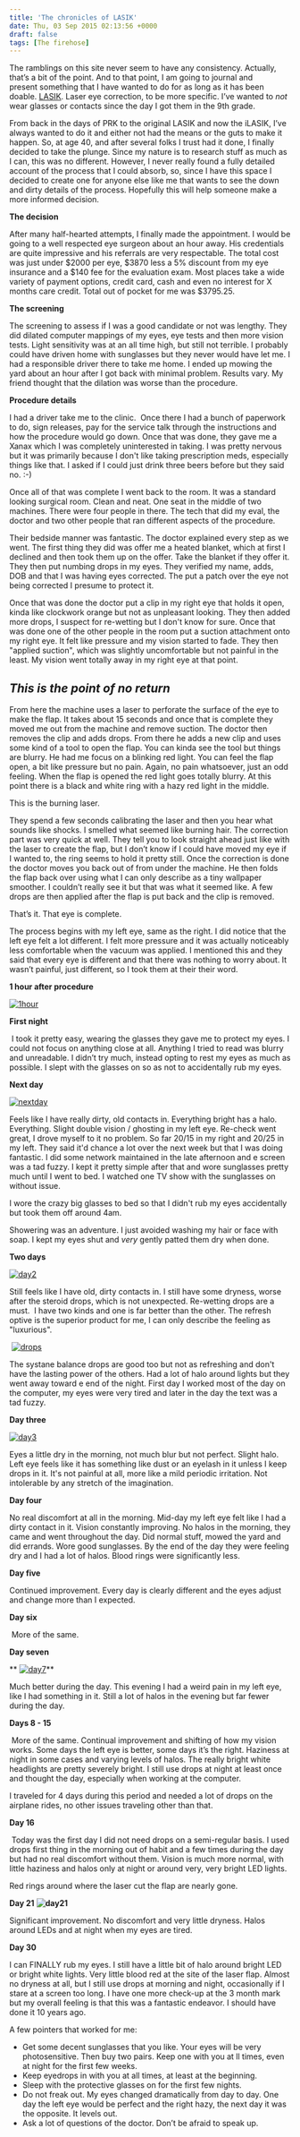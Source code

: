 ```yaml
---
title: 'The chronicles of LASIK'
date: Thu, 03 Sep 2015 02:13:56 +0000
draft: false
tags: [The firehose]
---
```


The ramblings on this site never seem to have any consistency. Actually, that’s a bit of the point. And to that point, I am going to journal and present something that I have wanted to do for as long as it has been doable. [LASIK](https://en.wikipedia.org/wiki/LASIK). Laser eye correction, to be more specific. I’ve wanted to _not_ wear glasses or contacts since the day I got them in the 9th grade.

From back in the days of PRK to the original LASIK and now the iLASIK, I’ve always wanted to do it and either not had the means or the guts to make it happen. So, at age 40, and after several folks I trust had it done, I finally decided to take the plunge. Since my nature is to research stuff as much as I can, this was no different. However, I never really found a fully detailed account of the process that I could absorb, so, since I have this space I decided to create one for anyone else like me that wants to see the down and dirty details of the process. Hopefully this will help someone make a more informed decision.

**The decision**

After many half-hearted attempts, I finally made the appointment. I would be going to a well respected eye surgeon about an hour away. His credentials are quite impressive and his referrals are very respectable. The total cost was just under $2000 per eye, $3870 less a 5% discount from my eye insurance and a $140 fee for the evaluation exam. Most places take a wide variety of payment options, credit card, cash and even no interest for X months care credit. Total out of pocket for me was $3795.25.

**The screening**

The screening to assess if I was a good candidate or not was lengthy. They did dilated computer mappings of my eyes, eye tests and then more vision tests. Light sensitivity was at an all time high, but still not terrible. I probably could have driven home with sunglasses but they never would have let me. I had a responsible driver there to take me home. I ended up mowing the yard about an hour after I got back with minimal problem. Results vary. My friend thought that the dilation was worse than the procedure.

**Procedure details**

I had a driver take me to the clinic.  Once there I had a bunch of paperwork to do, sign releases, pay for the service talk through the instructions and how the procedure would go down. Once that was done, they gave me a Xanax which I was completely uninterested in taking. I was pretty nervous but it was primarily because I don't like taking prescription meds, especially things like that. I asked if I could just drink three beers before but they said no. :-)

Once all of that was complete I went back to the room. It was a standard looking surgical room. Clean and neat. One seat in the middle of two machines. There were four people in there. The tech that did my eval, the doctor and two other people that ran different aspects of the procedure.

Their bedside manner was fantastic. The doctor explained every step as we went. The first thing they did was offer me a heated blanket, which at first I declined and then took them up on the offer. Take the blanket if they offer it. They then put numbing drops in my eyes. They verified my name, adds, DOB and that I was having eyes corrected. The put a patch over the eye not being corrected I presume to protect it.

Once that was done the doctor put a clip in my right eye that holds it open, kinda like clockwork orange but not as unpleasant looking. They then added more drops, I suspect for re-wetting but I don't know for sure. Once that was done one of the other people in the room put a suction attachment onto my right eye. It felt like pressure and my vision started to fade. They then "applied suction", which was slightly uncomfortable but not painful in the least. My vision went totally away in my right eye at that point.

_**This is the point of no return**_
------------------------------------

From here the machine uses a laser to perforate the surface of the eye to make the flap. It takes about 15 seconds and once that is complete they moved me out from the machine and remove suction. The doctor then removes the clip and adds drops. From there he adds a new clip and uses some kind of a tool to open the flap. You can kinda see the tool but things are blurry. He had me focus on a blinking red light. You can feel the flap open, a bit like pressure but no pain. Again, no pain whatsoever, just an odd feeling. When the flap is opened the red light goes totally blurry. At this point there is a black and white ring with a hazy red light in the middle.

This is the burning laser.

They spend a few seconds calibrating the laser and then you hear what sounds like shocks. I smelled what seemed like burning hair. The correction part was very quick at well. They tell you to look straight ahead just like with the laser to create the flap, but I don’t know if I could have moved my eye if I wanted to, the ring seems to hold it pretty still. Once the correction is done the doctor moves you back out of from under the machine. He then folds the flap back over using what I can only describe as a tiny wallpaper smoother. I couldn’t really see it but that was what it seemed like. A few drops are then applied after the flap is put back and the clip is removed.

That’s it. That eye is complete.

The process begins with my left eye, same as the right. I did notice that the left eye felt a lot different. I felt more pressure and it was actually noticeably less comfortable when the vacuum was applied. I mentioned this and they said that every eye is different and that there was nothing to worry about. It wasn’t painful, just different, so I took them at their their word.

**1 hour after procedure**

[![1hour](http://www.nickburaglio.com/wp-content/uploads/2015/09/1hour.jpg)](http://www.nickburaglio.com/wp-content/uploads/2015/09/1hour.jpg)

**First night**

 I took it pretty easy, wearing the glasses they gave me to protect my eyes. I could not focus on anything close at all. Anything I tried to read was blurry and unreadable. I didn’t try much, instead opting to rest my eyes as much as possible. I slept with the glasses on so as not to accidentally rub my eyes.

**Next day**

[![nextday](http://www.nickburaglio.com/wp-content/uploads/2015/09/nextday.jpg)](http://www.nickburaglio.com/wp-content/uploads/2015/09/nextday.jpg)

Feels like I have really dirty, old contacts in. Everything bright has a halo. Everything. Slight double vision / ghosting in my left eye. Re-check went great, I drove myself to it no problem. So far 20/15 in my right and 20/25 in my left. They said it'd chance a lot over the next week but that I was doing fantastic. I did some network maintained in the late afternoon and e screen was a tad fuzzy. I kept it pretty simple after that and wore sunglasses pretty much until I went to bed. I watched one TV show with the sunglasses on without issue.

I wore the crazy big glasses to bed so that I didn't rub my eyes accidentally but took them off around 4am.

Showering was an adventure. I just avoided washing my hair or face with soap. I kept my eyes shut and _very_ gently patted them dry when done.

**Two days**

[![day2](http://www.nickburaglio.com/wp-content/uploads/2015/09/day22.jpg)](http://www.nickburaglio.com/wp-content/uploads/2015/09/day22.jpg)

Still feels like I have old, dirty contacts in. I still have some dryness, worse after the steroid drops, which is not unexpected. Re-wetting drops are a must.  I have two kinds and one is far better than the other. The refresh optive is the superior product for me, I can only describe the feeling as "luxurious".

 [![drops](http://www.nickburaglio.com/wp-content/uploads/2015/09/drops.jpg)](http://www.nickburaglio.com/wp-content/uploads/2015/09/drops.jpg)

The systane balance drops are good too but not as refreshing and don't have the lasting power of the others. Had a lot of halo around lights but they went away toward e end of the night. First day I worked most of the day on the computer, my eyes were very tired and later in the day the text was a tad fuzzy.

**Day three**

[![day3](http://www.nickburaglio.com/wp-content/uploads/2015/09/day2.jpg)](http://www.nickburaglio.com/wp-content/uploads/2015/09/day2.jpg)

Eyes a little dry in the morning, not much blur but not perfect. Slight halo. Left eye feels like it has something like dust or an eyelash in it unless I keep drops in it. It's not painful at all, more like a mild periodic irritation. Not intolerable by any stretch of the imagination.

**Day four**

No real discomfort at all in the morning. Mid-day my left eye felt like I had a dirty contact in it. Vision constantly improving. No halos in the morning, they came and went throughout the day. Did normal stuff, mowed the yard and did errands. Wore good sunglasses. By the end of the day they were feeling dry and I had a lot of halos. Blood rings were significantly less.

**Day five**

Continued improvement. Every day is clearly different and the eyes adjust and change more than I expected.

**Day six**

 More of the same.

**Day seven**

** [![day7](http://www.nickburaglio.com/wp-content/uploads/2015/09/day7.jpg)](http://www.nickburaglio.com/wp-content/uploads/2015/09/day7.jpg)**

Much better during the day. This evening I had a weird pain in my left eye, like I had something in it. Still a lot of halos in the evening but far fewer during the day.

**Days 8 - 15**

 More of the same. Continual improvement and shifting of how my vision works. Some days the left eye is better, some days it’s the right. Haziness at night in some cases and varying levels of halos. The really bright white headlights are pretty severely bright. I still use drops at night at least once and thought the day, especially when working at the computer.

I traveled for 4 days during this period and needed a lot of drops on the airplane rides, no other issues traveling other than that.

**Day 16**

 Today was the first day I did not need drops on a semi-regular basis. I used drops first thing in the morning out of habit and a few times during the day but had no real discomfort without them. Vision is much more normal, with little haziness and halos only at night or around very, very bright LED lights.

Red rings around where the laser cut the flap are nearly gone.

**Day 21** **![day21](http://www.nickburaglio.com/wp-content/uploads/2015/09/day21.jpg)** 

Significant improvement. No discomfort and very little dryness. Halos around LEDs and at night when my eyes are tired.

**Day 30**

I can FINALLY rub my eyes. I still have a little bit of halo around bright LED or bright white lights. Very little blood red at the site of the laser flap. Almost no dryness at all, but I still use drops at morning and night, occasionally if I stare at a screen too long. I have one more check-up at the 3 month mark but my overall feeling is that this was a fantastic endeavor. I should have done it 10 years ago.

A few pointers that worked for me:

*   Get some decent sunglasses that you like. Your eyes will be very photosensitive. Then buy two pairs. Keep one with you at ll times, even at night for the first few weeks.
*   Keep eyedrops in with you at all times, at least at the beginning.
*   Sleep with the protective glasses on for the first few nights.
*   Do not freak out. My eyes changed dramatically from day to day. One day the left eye would be perfect and the right hazy, the next day it was the opposite. It levels out.
*   Ask a lot of questions of the doctor. Don’t be afraid to speak up.